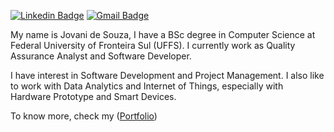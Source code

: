 
[![Linkedin Badge](https://img.shields.io/badge/-Linkedin-0d1726?style=flat-square&logo=Linkedin&logoColor=white&link=https://www.linkedin.com/in/jovani-de-souza-94ba9b67/)](https://www.linkedin.com/in/jovani-de-souza-94ba9b67/) 
[![Gmail Badge](https://img.shields.io/badge/-Gmail-0d1726?style=flat-square&logo=Gmail&logoColor=white&link=mailto:jovanidesouza@gmail.com)](mailto:jovanidesouza@gmail.com)

My name is Jovani de Souza, I have a BSc degree in Computer Science at Federal University of Fronteira Sul (UFFS). I currently work as Quality Assurance Analyst and Software Developer.

I have interest in Software Development and Project Management. I also like to work with Data Analytics and Internet of Things, especially with Hardware Prototype and Smart Devices.

To know more, check my (<a href="https://jovanidesouza.github.io/" target="_blank">Portfolio</a>)
